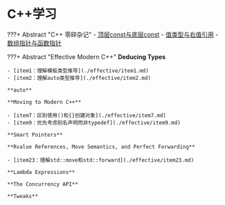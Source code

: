 # C++学习

???+ Abstract "C++ 零碎杂记"
    - [顶层const与底层const](./零碎杂记/顶层const与底层const.md)
    -  [值类型与右值引用](./零碎杂记/值类型与右值引用.md)
    -  [数组指针与函数指针](./零碎杂记/值类型与右值引用.md)

???+ Abstract "Effective Modern C++"
    **Deducing Types**

    - [item1：理解模板类型推导](./effective/item1.md)
    - [item2：理解auto类型推导](./effective/item2.md)

    **auto**

    **Moving to Modern C++**

    - [item7：区别使用()和{}创建对象](./effective/item7.md)
    - [item9：优先考虑别名声明而非typedef](./effective/item9.md)

    **Smart Pointers**

    **Rvalue References, Move Semantics, and Perfect Forwarding**

    - [item23：理解std::move和std::forward](./effective/item23.md)

    **Lambda Expressions**

    **The Concurrency API**

    **Tweaks**

<!-- ???+ Abstract "" -->